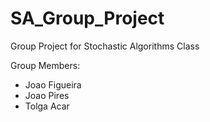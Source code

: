 # SA_Group_Project
Group Project for Stochastic Algorithms Class

Group Members:
- Joao Figueira
- Joao Pires
- Tolga Acar
